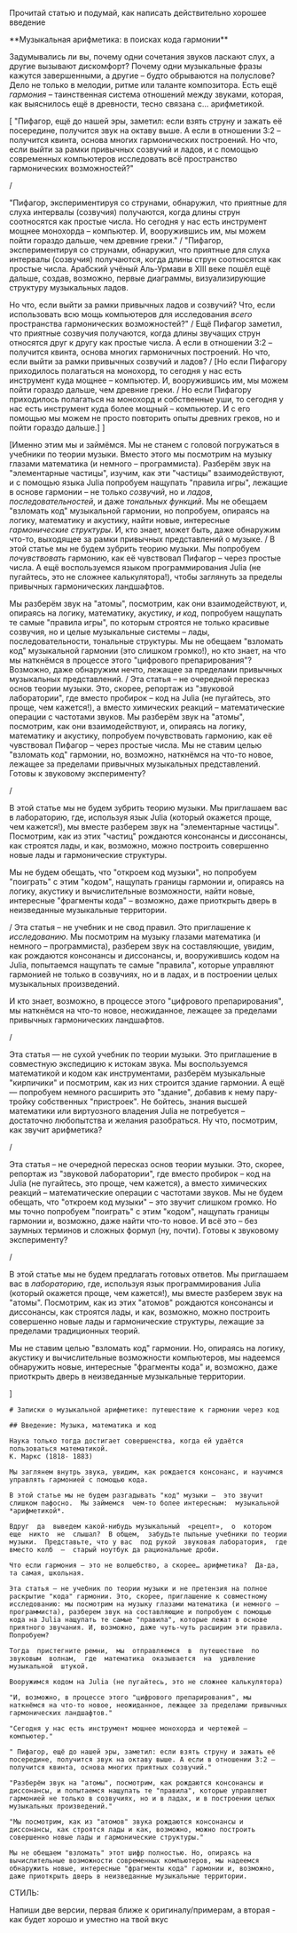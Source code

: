Прочитай статью и подумай, как написать действительно хорошее введение


<examples>
**Музыкальная арифметика: в поисках кода гармонии**

Задумывались ли вы, почему одни сочетания звуков ласкают слух, а другие вызывают дискомфорт? Почему одни музыкальные фразы кажутся завершенными, а другие – будто обрываются на полуслове? Дело не только в мелодии, ритме или таланте композитора. Есть ещё *гармония* – таинственная система отношений между звуками, которая, как выяснилось ещё в древности, тесно связана с... арифметикой.

[
"Пифагор, ещё до нашей эры, заметил: если взять струну и зажать её посередине, получится звук на октаву выше. А если в отношении 3:2 – получится квинта, основа многих гармонических построений. Но что, если выйти за рамки привычных созвучий и ладов, и с помощью современных компьютеров исследовать всё пространство гармонических возможностей?"

/

"Пифагор, экспериментируя со струнами, обнаружил, что приятные для слуха интервалы (созвучия) получаются, когда длины струн соотносятся как простые числа. Но сегодня у нас есть инструмент мощнее монохорда – компьютер. И, вооружившись им, мы можем пойти гораздо дальше, чем древние греки."
/
"Пифагор, экспериментируя со струнами, обнаружил, что приятные для слуха интервалы (созвучия) получаются, когда длины струн соотносятся как простые числа. Арабский учёный Аль-Урмави в XIII веке пошёл ещё дальше, создав, возможно, первые диаграммы, визуализирующие структуру музыкальных ладов.


Но что, если выйти за рамки привычных ладов и созвучий? Что, если использовать всю мощь компьютеров для исследования *всего* пространства гармонических возможностей?"
/
Ещё Пифагор заметил, что приятные созвучия получаются, когда длины звучащих струн относятся друг к другу как простые числа. А если в отношении 3:2 – получится квинта, основа многих гармоничных построений. Но что, если выйти за рамки привычных созвучий и ладов?
/
[Но если Пифагору приходилось полагаться на монохорд, то сегодня у нас есть инструмент куда мощнее – компьютер. И, вооружившись им, мы можем пойти гораздо дальше, чем древние греки.
/
Но если Пифагору приходилось полагаться на монохорд и собственные уши, то сегодня у нас есть инструмент куда более мощный – компьютер. И с его помощью мы можем не просто повторить опыты древних греков, но и пойти гораздо дальше.]
]

[Именно этим мы и займёмся. Мы не станем с головой погружаться в учебники по теории музыки. Вместо этого мы посмотрим на музыку глазами математика (и немного – программиста). Разберём звук на "элементарные частицы", изучим, как эти "частицы" взаимодействуют, и с помощью языка Julia попробуем нащупать "правила игры", лежащие в основе гармонии – не только *созвучий*, но и *ладов*, *последовательностей*, и даже *тональных функций*. Мы не обещаем "взломать код" музыкальной гармонии, но попробуем, опираясь на логику, математику и акустику, найти новые, интересные *гармонические структуры*. И, кто знает, может быть, даже обнаружим что-то, выходящее за рамки привычных представлений о музыке.
/
В этой статье мы не будем зубрить теорию музыки. Мы попробуем *почувствовать* гармонию, как её чувствовал Пифагор – через простые числа. А ещё воспользуемся языком программирования Julia (не пугайтесь, это не сложнее калькулятора!), чтобы заглянуть за пределы привычных гармонических ландшафтов.

Мы разберём звук на "атомы", посмотрим, как они взаимодействуют, и, опираясь на логику, математику, акустику, *и код*, попробуем нащупать те самые "правила игры", по которым строятся не только красивые созвучия, но и целые музыкальные системы – лады, последовательности, тональные структуры. Мы не обещаем "взломать код" музыкальной гармонии (это слишком громко!), но кто знает, на что мы наткнёмся в процессе этого "цифрового препарирования"? Возможно, даже обнаружим нечто, лежащее за пределами привычных музыкальных представлений.
/
Эта статья – не очередной пересказ основ теории музыки. Это, скорее, репортаж из "звуковой лаборатории", где вместо пробирок – код на Julia (не пугайтесь, это проще, чем кажется!), а вместо химических реакций – математические операции с частотами звуков. Мы разберём звук на "атомы", посмотрим, как они взаимодействуют, и, опираясь на логику, математику и акустику, попробуем почувствовать гармонию, как её чувствовал Пифагор – через простые числа. Мы не ставим целью "взломать код" гармонии, но, возможно, наткнёмся на что-то новое, лежащее за пределами привычных музыкальных представлений. Готовы к звуковому эксперименту?

/

В этой статье мы не будем зубрить теорию музыки. Мы приглашаем вас в лабораторию, где, используя язык Julia (который окажется проще, чем кажется!), мы вместе разберем звук на "элементарные частицы". Посмотрим, как из этих "частиц" рождаются консонансы и диссонансы, как строятся лады, и как, возможно, можно построить совершенно новые лады и гармонические структуры.

Мы не будем обещать, что "откроем код музыки", но попробуем "поиграть" с этим "кодом", нащупать границы гармонии и, опираясь на логику, акустику и вычислительные возможности, найти новые, интересные "фрагменты кода" – возможно, даже приоткрыть дверь в неизведанные музыкальные территории.

/
Эта статья – не учебник и не свод правил. Это приглашение к *исследованию*. Мы посмотрим на музыку глазами математика (и немного – программиста), разберем звук на составляющие, увидим, как рождаются консонансы и диссонансы, и, вооружившись кодом на Julia, попытаемся нащупать те самые "правила", которые управляют гармонией не только в созвучиях, но и в ладах, и в построении целых музыкальных произведений.

И кто знает, возможно, в процессе этого "цифрового препарирования", мы наткнёмся на что-то новое, неожиданное, лежащее за пределами привычных гармонических ландшафтов.


/

Эта статья — не сухой учебник по теории музыки. Это приглашение в совместную экспедицию к истокам звука. Мы воспользуемся математикой и кодом как инструментами, разберём музыкальные "кирпичики" и посмотрим, как из них строится здание гармонии. А ещё — попробуем немного расширить это "здание", добавив к нему пару-тройку собственных "пристроек". Не бойтесь, знания высшей математики или виртуозного владения Julia не потребуется – достаточно любопытства и желания разобраться. Ну что, посмотрим, как звучит арифметика?

/

Эта статья – не очередной пересказ основ теории музыки. Это, скорее, репортаж из "звуковой лаборатории", где вместо пробирок – код на Julia (не пугайтесь, это проще, чем кажется), а вместо химических реакций – математические операции с частотами звуков. Мы не будем обещать, что "откроем код музыки" – это звучит слишком громко. Но мы точно попробуем "поиграть" с этим "кодом", нащупать границы гармонии и, возможно, даже найти что-то новое. И всё это – без заумных терминов и сложных формул (ну, почти). Готовы к звуковому эксперименту?


/

В этой статье мы не будем предлагать готовых ответов. Мы приглашаем вас в *лабораторию*, где, используя язык программирования Julia (который окажется проще, чем кажется!), мы вместе разберем звук на "атомы". Посмотрим, как из этих "атомов" рождаются консонансы и диссонансы, как строятся лады, и как, возможно, можно построить совершенно новые лады и гармонические структуры, лежащие за пределами традиционных теорий.

Мы не ставим целью "взломать код" гармонии. Но, опираясь на логику, акустику и вычислительные возможности компьютеров, мы надеемся обнаружить новые, интересные "фрагменты кода" и, возможно, даже приоткрыть дверь в неизведанные музыкальные территории.

]





```
# Записки о музыкальной арифметике: путешествие к гармонии через код

## Введение: Музыка, математика и код

Наука только тогда достигает совершенства, когда ей удаётся пользоваться математикой.
К. Маркс (1818- 1883)

Мы заглянем внутрь звука, увидим, как рождается консонанс, и научимся управлять гармонией с помощью кода.

```



```
В этой статье мы не будем разгадывать "код" музыки –  это звучит слишком пафосно.  Мы займемся  чем-то более интересным:  музыкальной *арифметикой*.
```

```
Вдруг  да  выведем какой-нибудь музыкальный  «рецепт»,  о  котором  еще  никто  не  слышал?  В общем,  забудьте пыльные учебники по теории музыки.  Представьте, что у вас  под рукой  звуковая лаборатория,  где вместо колб  –  старый ноутбук да рациональные дроби.  
```

```
Что если гармония – это не волшебство, а скорее… арифметика?  Да-да, та самая, школьная.
```

```
Эта статья – не учебник по теории музыки и не претензия на полное раскрытие "кода" гармонии. Это, скорее, приглашение к совместному исследованию: мы посмотрим на музыку глазами математика (и немного – программиста), разберем звук на составляющие и попробуем с помощью кода на Julia нащупать те самые "правила", которые лежат в основе приятного звучания. И, возможно, даже чуть-чуть расширим эти правила. Попробуем?
```

```
Тогда  пристегните ремни,  мы  отправляемся  в  путешествие  по  звуковым  волнам,  где  математика  оказывается  на  удивление  музыкальной  штукой.
```

```
Вооружимся кодом на Julia (не пугайтесь, это не сложнее калькулятора)
```
```
"И, возможно, в процессе этого "цифрового препарирования", мы наткнёмся на что-то новое, неожиданное, лежащее за пределами привычных гармонических ландшафтов."
```

```
"Сегодня у нас есть инструмент мощнее монохорда и чертежей – компьютер."
```

```
" Пифагор, ещё до нашей эры, заметил: если взять струну и зажать её посередине, получится звук на октаву выше. А если в отношении 3:2 – получится квинта, основа многих приятных созвучий."
```

```
"Разберём звук на "атомы", посмотрим, как рождаются консонансы и диссонансы, и попытаемся нащупать те "правила", которые управляют гармонией не только в созвучиях, но и в ладах, и в построении целых музыкальных произведений."
```

```
"Мы посмотрим, как из "атомов" звука рождаются консонансы и диссонансы, как строятся лады и как, возможно, можно построить совершенно новые лады и гармонические структуры."
```

```
Мы не обещаем "взломать" этот шифр полностью. Но, опираясь на вычислительные возможности современных компьютеров, мы надеемся обнаружить новые, интересные "фрагменты кода" гармонии и, возможно, даже приоткрыть дверь в неизведанные музыкальные территории.
```
</examples>


СТИЛЬ:

<style>
Без больших обещаний, с оттенком научпоп лонгридов, но чтобы было заманчиво с самого начала (сможешь сделать это действительно тонко?). Красиво, достаточно просто и с юмором, привлекая тех кто устал не понимать музыку, или любит научпоп/код, или увлекающихся людей. С ненавязчивым юмором.

Примеры я тебе привел, но НЕ БОЙСЯ РАБОТАТЬ САМОСТОЯТЕЛЬНО И ИЗМЕНЯТЬ. Ничего не бойся кроме громких обещаний и лишнего пафоса, ты соавтор статьи. Честность, прямота, легкая самоирония. 
</style>

Напиши две версии, первая ближе к оригиналу/примерам, а вторая - как будет хорошо и уместно на твой вкус

















